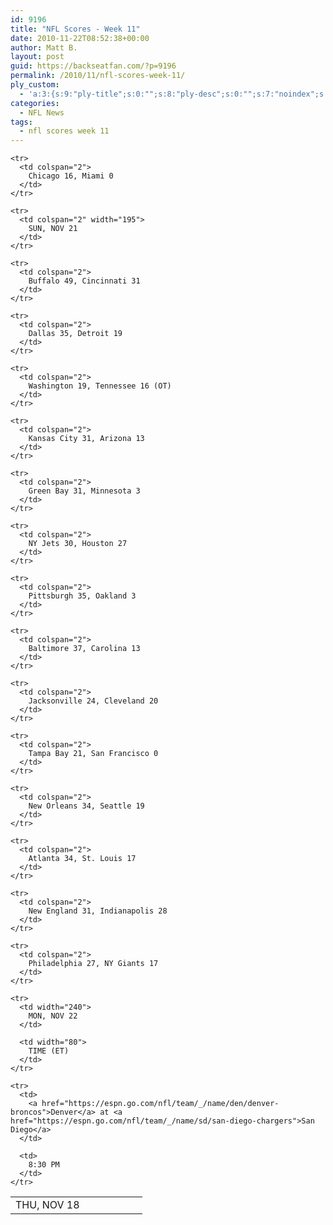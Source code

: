 ```yaml
---
id: 9196
title: "NFL Scores - Week 11"
date: 2010-11-22T08:52:38+00:00
author: Matt B.
layout: post
guid: https://backseatfan.com/?p=9196
permalink: /2010/11/nfl-scores-week-11/
ply_custom:
  - 'a:3:{s:9:"ply-title";s:0:"";s:8:"ply-desc";s:0:"";s:7:"noindex";s:0:"";}'
categories:
  - NFL News
tags:
  - nfl scores week 11
---
```


<div class="entry">
  <table>
    <tr>
      <td colspan="2" width="195">
        THU, NOV 18
      </td>
    </tr>

    <tr>
      <td colspan="2">
        Chicago 16, Miami 0
      </td>
    </tr>

    <tr>
      <td colspan="2" width="195">
        SUN, NOV 21
      </td>
    </tr>

    <tr>
      <td colspan="2">
        Buffalo 49, Cincinnati 31
      </td>
    </tr>

    <tr>
      <td colspan="2">
        Dallas 35, Detroit 19
      </td>
    </tr>

    <tr>
      <td colspan="2">
        Washington 19, Tennessee 16 (OT)
      </td>
    </tr>

    <tr>
      <td colspan="2">
        Kansas City 31, Arizona 13
      </td>
    </tr>

    <tr>
      <td colspan="2">
        Green Bay 31, Minnesota 3
      </td>
    </tr>

    <tr>
      <td colspan="2">
        NY Jets 30, Houston 27
      </td>
    </tr>

    <tr>
      <td colspan="2">
        Pittsburgh 35, Oakland 3
      </td>
    </tr>

    <tr>
      <td colspan="2">
        Baltimore 37, Carolina 13
      </td>
    </tr>

    <tr>
      <td colspan="2">
        Jacksonville 24, Cleveland 20
      </td>
    </tr>

    <tr>
      <td colspan="2">
        Tampa Bay 21, San Francisco 0
      </td>
    </tr>

    <tr>
      <td colspan="2">
        New Orleans 34, Seattle 19
      </td>
    </tr>

    <tr>
      <td colspan="2">
        Atlanta 34, St. Louis 17
      </td>
    </tr>

    <tr>
      <td colspan="2">
        New England 31, Indianapolis 28
      </td>
    </tr>

    <tr>
      <td colspan="2">
        Philadelphia 27, NY Giants 17
      </td>
    </tr>

    <tr>
      <td width="240">
        MON, NOV 22
      </td>

      <td width="80">
        TIME (ET)
      </td>
    </tr>

    <tr>
      <td>
        <a href="https://espn.go.com/nfl/team/_/name/den/denver-broncos">Denver</a> at <a href="https://espn.go.com/nfl/team/_/name/sd/san-diego-chargers">San Diego</a>
      </td>

      <td>
        8:30 PM
      </td>
    </tr>
  </table>
</div>
